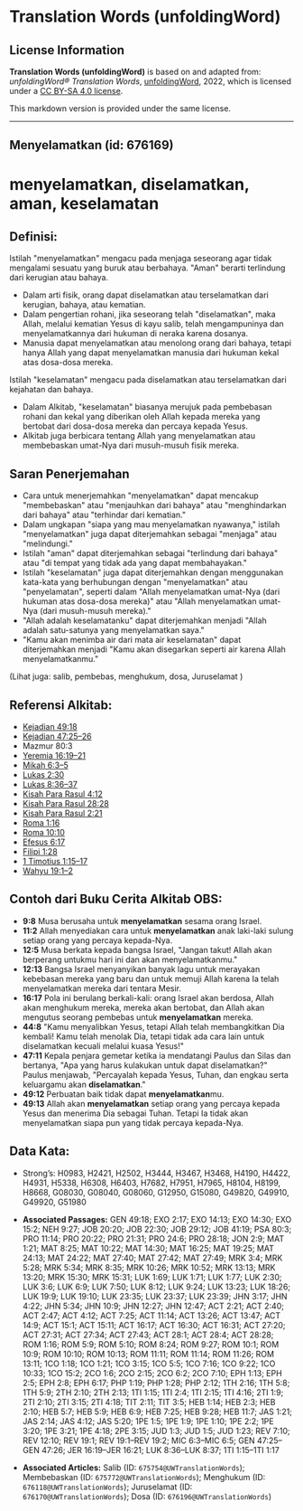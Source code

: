 # Translation Words (unfoldingWord)

## License Information

**Translation Words (unfoldingWord)** is based on and adapted from: _unfoldingWord® Translation Words_, [unfoldingWord](https://unfoldingword.org/utw), 2022, which is licensed under a [CC BY-SA 4.0 license](https://creativecommons.org/licenses/by-sa/4.0/legalcode.en).

This markdown version is provided under the same license.



--------------------------------

## Menyelamatkan (id: 676169)

menyelamatkan, diselamatkan, aman, keselamatan
==============================================

Definisi:
---------

Istilah "menyelamatkan" mengacu pada menjaga seseorang agar tidak mengalami sesuatu yang buruk atau berbahaya. "Aman" berarti terlindung dari kerugian atau bahaya.

* Dalam arti fisik, orang dapat diselamatkan atau terselamatkan dari kerugian, bahaya, atau kematian.
* Dalam pengertian rohani, jika seseorang telah "diselamatkan", maka Allah, melalui kematian Yesus di kayu salib, telah mengampuninya dan menyelamatkannya dari hukuman di neraka karena dosanya.
* Manusia dapat menyelamatkan atau menolong orang dari bahaya, tetapi hanya Allah yang dapat menyelamatkan manusia dari hukuman kekal atas dosa\-dosa mereka.

Istilah "keselamatan" mengacu pada diselamatkan atau terselamatkan dari kejahatan dan bahaya.

* Dalam Alkitab, "keselamatan" biasanya merujuk pada pembebasan rohani dan kekal yang diberikan oleh Allah kepada mereka yang bertobat dari dosa\-dosa mereka dan percaya kepada Yesus.
* Alkitab juga berbicara tentang Allah yang menyelamatkan atau membebaskan umat\-Nya dari musuh\-musuh fisik mereka.

Saran Penerjemahan
------------------

* Cara untuk menerjemahkan "menyelamatkan" dapat mencakup "membebaskan" atau "menjauhkan dari bahaya" atau "menghindarkan dari bahaya" atau "terhindar dari kematian."
* Dalam ungkapan "siapa yang mau menyelamatkan nyawanya," istilah "menyelamatkan" juga dapat diterjemahkan sebagai "menjaga" atau "melindungi."
* Istilah "aman" dapat diterjemahkan sebagai "terlindung dari bahaya" atau "di tempat yang tidak ada yang dapat membahayakan."
* Istilah "keselamatan" juga dapat diterjemahkan dengan menggunakan kata\-kata yang berhubungan dengan "menyelamatkan" atau "penyelamatan", seperti dalam "Allah menyelamatkan umat\-Nya (dari hukuman atas dosa\-dosa mereka)" atau "Allah menyelamatkan umat\-Nya (dari musuh\-musuh mereka)."
* "Allah adalah keselamatanku" dapat diterjemahkan menjadi "Allah adalah satu\-satunya yang menyelamatkan saya."
* "Kamu akan menimba air dari mata air keselamatan" dapat diterjemahkan menjadi "Kamu akan disegarkan seperti air karena Allah menyelamatkanmu."

(Lihat juga: salib, pembebas, menghukum, dosa, Juruselamat )

Referensi Alkitab:
------------------

* [Kejadian 49:18](https://ref.ly/Gen49:18)
* [Kejadian 47:25–26](https://ref.ly/Gen47:25-Gen47:26)
* Mazmur 80:3
* [Yeremia 16:19–21](https://ref.ly/Jer16:19-Jer16:21)
* [Mikah 6:3–5](https://ref.ly/Mic6:3-Mic6:5)
* [Lukas 2:30](https://ref.ly/Luke2:30)
* [Lukas 8:36–37](https://ref.ly/Luke8:36-Luke8:37)
* [Kisah Para Rasul 4:12](https://ref.ly/Acts0:0)
* [Kisah Para Rasul 28:28](https://ref.ly/Acts0:0)
* [Kisah Para Rasul 2:21](https://ref.ly/Acts0:0)
* [Roma 1:16](https://ref.ly/Rom1:16)
* [Roma 10:10](https://ref.ly/Rom10:10)
* [Efesus 6:17](https://ref.ly/Eph6:17)
* [Filipi 1:28](https://ref.ly/Phil1:28)
* [1 Timotius 1:15–17](https://ref.ly/1Tim0:0)
* [Wahyu 19:1–2](https://ref.ly/Rev19:1-Rev19:2)

Contoh dari Buku Cerita Alkitab OBS:
------------------------------------

* **9:8** Musa berusaha untuk **menyelamatkan** sesama orang Israel.
* **11:2** Allah menyediakan cara untuk **menyelamatkan** anak laki\-laki sulung setiap orang yang percaya kepada\-Nya.
* **12:5** Musa berkata kepada bangsa Israel, "Jangan takut! Allah akan berperang untukmu hari ini dan akan menyelamatkanmu."
* **12:13** Bangsa Israel menyanyikan banyak lagu untuk merayakan kebebasan mereka yang baru dan untuk memuji Allah karena Ia telah menyelamatkan mereka dari tentara Mesir.
* **16:17** Pola ini berulang berkali\-kali: orang Israel akan berdosa, Allah akan menghukum mereka, mereka akan bertobat, dan Allah akan mengutus seorang pembebas untuk **menyelamatkan** mereka.
* **44:8** "Kamu menyalibkan Yesus, tetapi Allah telah membangkitkan Dia kembali! Kamu telah menolak Dia, tetapi tidak ada cara lain untuk diselamatkan kecuali melalui kuasa Yesus!"
* **47:11** Kepala penjara gemetar ketika ia mendatangi Paulus dan Silas dan bertanya, "Apa yang harus kulakukan untuk dapat diselamatkan?" Paulus menjawab, "Percayalah kepada Yesus, Tuhan, dan engkau serta keluargamu akan **diselamatkan**."
* **49:12** Perbuatan baik tidak dapat **menyelamatkan**mu.
* **49:13** Allah akan **menyelamatkan** setiap orang yang percaya kepada Yesus dan menerima Dia sebagai Tuhan. Tetapi Ia tidak akan menyelamatkan siapa pun yang tidak percaya kepada\-Nya.

Data Kata:
----------

* Strong’s: H0983, H2421, H2502, H3444, H3467, H3468, H4190, H4422, H4931, H5338, H6308, H6403, H7682, H7951, H7965, H8104, H8199, H8668, G08030, G08040, G08060, G12950, G15080, G49820, G49910, G49920, G51980

* **Associated Passages:** GEN 49:18; EXO 2:17; EXO 14:13; EXO 14:30; EXO 15:2; NEH 9:27; JOB 20:20; JOB 22:30; JOB 29:12; JOB 41:19; PSA 80:3; PRO 11:14; PRO 20:22; PRO 21:31; PRO 24:6; PRO 28:18; JON 2:9; MAT 1:21; MAT 8:25; MAT 10:22; MAT 14:30; MAT 16:25; MAT 19:25; MAT 24:13; MAT 24:22; MAT 27:40; MAT 27:42; MAT 27:49; MRK 3:4; MRK 5:28; MRK 5:34; MRK 8:35; MRK 10:26; MRK 10:52; MRK 13:13; MRK 13:20; MRK 15:30; MRK 15:31; LUK 1:69; LUK 1:71; LUK 1:77; LUK 2:30; LUK 3:6; LUK 6:9; LUK 7:50; LUK 8:12; LUK 9:24; LUK 13:23; LUK 18:26; LUK 19:9; LUK 19:10; LUK 23:35; LUK 23:37; LUK 23:39; JHN 3:17; JHN 4:22; JHN 5:34; JHN 10:9; JHN 12:27; JHN 12:47; ACT 2:21; ACT 2:40; ACT 2:47; ACT 4:12; ACT 7:25; ACT 11:14; ACT 13:26; ACT 13:47; ACT 14:9; ACT 15:1; ACT 15:11; ACT 16:17; ACT 16:30; ACT 16:31; ACT 27:20; ACT 27:31; ACT 27:34; ACT 27:43; ACT 28:1; ACT 28:4; ACT 28:28; ROM 1:16; ROM 5:9; ROM 5:10; ROM 8:24; ROM 9:27; ROM 10:1; ROM 10:9; ROM 10:10; ROM 10:13; ROM 11:11; ROM 11:14; ROM 11:26; ROM 13:11; 1CO 1:18; 1CO 1:21; 1CO 3:15; 1CO 5:5; 1CO 7:16; 1CO 9:22; 1CO 10:33; 1CO 15:2; 2CO 1:6; 2CO 2:15; 2CO 6:2; 2CO 7:10; EPH 1:13; EPH 2:5; EPH 2:8; EPH 6:17; PHP 1:19; PHP 1:28; PHP 2:12; 1TH 2:16; 1TH 5:8; 1TH 5:9; 2TH 2:10; 2TH 2:13; 1TI 1:15; 1TI 2:4; 1TI 2:15; 1TI 4:16; 2TI 1:9; 2TI 2:10; 2TI 3:15; 2TI 4:18; TIT 2:11; TIT 3:5; HEB 1:14; HEB 2:3; HEB 2:10; HEB 5:7; HEB 5:9; HEB 6:9; HEB 7:25; HEB 9:28; HEB 11:7; JAS 1:21; JAS 2:14; JAS 4:12; JAS 5:20; 1PE 1:5; 1PE 1:9; 1PE 1:10; 1PE 2:2; 1PE 3:20; 1PE 3:21; 1PE 4:18; 2PE 3:15; JUD 1:3; JUD 1:5; JUD 1:23; REV 7:10; REV 12:10; REV 19:1; REV 19:1–REV 19:2; MIC 6:3–MIC 6:5; GEN 47:25–GEN 47:26; JER 16:19–JER 16:21; LUK 8:36–LUK 8:37; 1TI 1:15–1TI 1:17
* **Associated Articles:** Salib (ID: `675754@UWTranslationWords`); Membebaskan (ID: `675772@UWTranslationWords`); Menghukum (ID: `676118@UWTranslationWords`); Juruselamat (ID: `676170@UWTranslationWords`); Dosa (ID: `676196@UWTranslationWords`)

